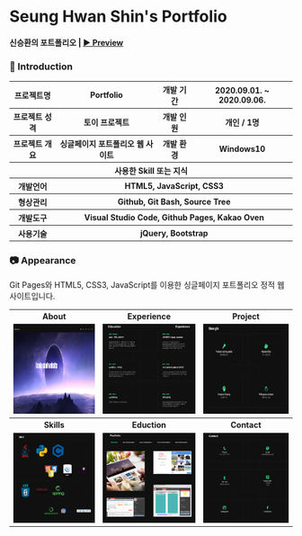 
# Seung Hwan Shin's Portfolio

**신승환의 포트폴리오 | [▶ Preview](https://sexyseunghwan.github.io/Portfolio/)** 


### 👋 Introduction

<table>
    <tr>
        <th>프로젝트명</th>
        <th>Portfolio</th>
        <th>개발 기간</th>
        <th>2020.09.01. ~ 2020.09.06.</th>
    </tr>
    <tr>
        <th>프로젝트 성격</th>
        <th>토이 프로젝트</th>
        <th>개발 인원</th>
        <th>개인 / 1명</th>
    </tr>
    <tr>
        <th>프로젝트 개요</th>
        <th>싱글페이지 포트폴리오 웹 사이트</th>
        <th>개발 환경</th>
        <th>Windows10</th>
    </tr>
    <tr>
        <th colspan="4">사용한 Skill 또는 지식</th>
    </tr>  
    <tr>
        <th>개발언어</th>
        <th colspan="3">HTML5, JavaScript, CSS3</th>
    </tr>
    <tr>
        <th>형상관리</th>
        <th colspan="3">Github, Git Bash, Source Tree</th>
    </tr>
    <tr>
        <th>개발도구</th>
        <th colspan="3">Visual Studio Code, Github Pages, Kakao Oven</th>
    </tr>
    <tr>
        <th>사용기술</th>
        <th colspan="3">jQuery, Bootstrap</th>
    </tr>
</table>

### 📷 Appearance

Git Pages와 HTML5, CSS3, JavaScript를 이용한 싱글페이지 포트폴리오 정적 웹 사이트입니다.

<table>
    <tr>
        <th>About</th>
        <th>Experience</th>
        <th>Project</th>
    </tr>
    <tr>        
        <td><img width="266" height="160" src="/images/pfhome.png"></td>
        <td><img width="266" height="160" src="images/pfabout.png""></td>
        <td><img width="266" height="160" src="images/pfStrength.png"></td>
    </tr>
        <tr>
        <th>Skills</th>
        <th>Eduction</th>
        <th>Contact</th>
    </tr>
    <tr>
        <td><img width="266" height="160" src="images/pfSkill.png"></td>
        <td><img width="266" height="160" src="images/pfPotfolio.png"></td>
        <td><img width="266" height="160" src="images/pfcontact.png"></td>
    </tr>
</table>



